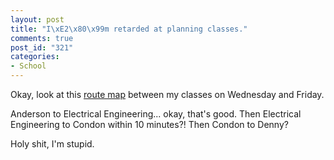 ```yaml
--- 
layout: post
title: "I\xE2\x80\x99m retarded at planning classes."
comments: true
post_id: "321"
categories:
- School
---
```

Okay, look at this <a href="http://students.washington.edu/jkivligh/uwroutes/map.cgi?speed=133.259131745&points=1999.9187499999998%2C2027.4301369863012%7C2200.1812499999996%2C1716.1424657534246%7C1028.375%2C1196.427397260274%7C1859.19375%2C866.1917808219177">route map</a> between my classes on Wednesday and Friday.

Anderson to Electrical Engineering... okay, that's good.  Then Electrical Engineering to Condon within 10 minutes?!  Then Condon to Denny?

Holy shit, I'm stupid.
